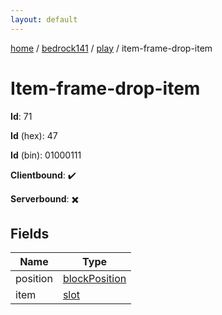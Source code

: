 ```yaml
---
layout: default
---
```


[home](/)  /  [bedrock141](/protocol/bedrock141)  /  [play](/protocol/bedrock141/play)  /  item-frame-drop-item

# Item-frame-drop-item

**Id**: 71

**Id** (hex): 47

**Id** (bin): 01000111

**Clientbound**: ✔️

**Serverbound**: ✖️

## Fields

Name | Type
---|---
position | [blockPosition](/protocol/bedrock141/types/block-position)
item | [slot](/protocol/bedrock141/types/slot)

